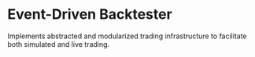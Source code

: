 # Event-Driven Backtester

Implements abstracted and modularized trading infrastructure to facilitate both simulated and live trading.